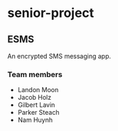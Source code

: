 ﻿# senior-project

## ESMS
An encrypted SMS messaging app.

### Team members
- Landon Moon
- Jacob Holz
- Gilbert Lavin
- Parker Steach
- Nam Huynh
